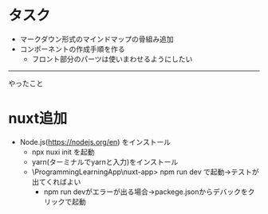 # タスク
- マークダウン形式のマインドマップの骨組み追加
- コンポーネントの作成手順を作る
  - フロント部分のパーツは使いまわせるようにしたい

---
やったこと

# nuxt追加
- Node.js(https://nodejs.org/en) をインストール
  - npx nuxi init を起動
  - yarn(ターミナルでyarnと入力)をインストール
  - \ProgrammingLearningApp\nuxt-app> npm run dev で起動→テストが出てくればよい
    - npm run devがエラーが出る場合→packege.jsonからデバックをクリックで起動
